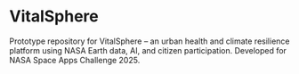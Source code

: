 # VitalSphere
Prototype repository for VitalSphere – an urban health and climate resilience platform using NASA Earth data, AI, and citizen participation. Developed for NASA Space Apps Challenge 2025.
